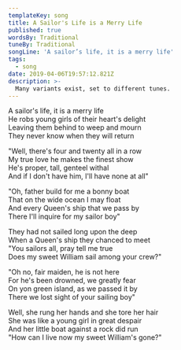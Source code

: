 ```yaml
---
templateKey: song
title: A Sailor's Life is a Merry Life
published: true
wordsBy: Traditional
tuneBy: Traditional
songLine: 'A sailor’s life, it is a merry life'
tags:
  - song
date: 2019-04-06T19:57:12.821Z
description: >-
  Many variants exist, set to different tunes.
---
```

A sailor's life, it is a merry life\
He robs young girls of their heart's delight\
Leaving them behind to weep and mourn\
They never know when they will return

"Well, there's four and twenty all in a row\
My true love he makes the finest show\
He's proper, tall, genteel withal\
And if I don't have him, I'll have none at all"

"Oh, father build for me a bonny boat\
That on the wide ocean I may float\
And every Queen's ship that we pass by\
There I'll inquire for my sailor boy"

They had not sailed long upon the deep\
When a Queen's ship they chanced to meet\
"You sailors all, pray tell me true\
Does my sweet William sail among your crew?"

"Oh no, fair maiden, he is not here\
For he's been drowned, we greatly fear\
On yon green island, as we passed it by\
There we lost sight of your sailing boy"

Well, she rung her hands and she tore her hair\
She was like a young girl in great despair\
And her little boat against a rock did run\
"How can I live now my sweet William's gone?"
